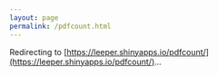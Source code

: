 ```yaml
---
layout: page
permalink: /pdfcount.html
---
```


Redirecting to [https://leeper.shinyapps.io/pdfcount/](https://leeper.shinyapps.io/pdfcount/)...

<script>
window.location.replace("https://leeper.shinyapps.io/pdfcount/");
</script>
